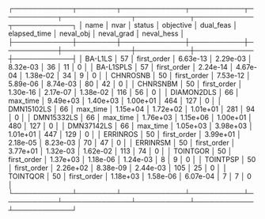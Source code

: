 ┌────────────┬────────┬─────────────┬───────────┬───────────┬──────────────┬───────────┬────────────┬────────────┐
│       name │   nvar │      status │ objective │ dual_feas │ elapsed_time │ neval_obj │ neval_grad │ neval_hess │
├────────────┼────────┼─────────────┼───────────┼───────────┼──────────────┼───────────┼────────────┼────────────┤
│    BA-L1LS │     57 │ first_order │  6.63e-13 │  2.29e-03 │     8.32e-03 │        36 │         11 │          0 │
│  BA-L1SPLS │     57 │ first_order │  2.24e-14 │  4.67e-04 │     1.38e-02 │        34 │          9 │          0 │
│   CHNROSNB │     50 │ first_order │  7.53e-12 │  5.89e-06 │     8.74e-03 │        80 │         42 │          0 │
│   CHNRSNBM │     50 │ first_order │  1.30e-16 │  2.17e-07 │     1.38e-02 │       116 │         56 │          0 │
│ DIAMON2DLS │     66 │    max_time │  9.49e+03 │  1.40e+03 │     1.00e+01 │       464 │        127 │          0 │
│ DMN15102LS │     66 │    max_time │  1.15e+04 │  1.72e+02 │     1.01e+01 │       281 │         94 │          0 │
│ DMN15332LS │     66 │    max_time │  1.76e+03 │  1.15e+06 │     1.00e+01 │       480 │        127 │          0 │
│ DMN37142LS │     66 │    max_time │  1.05e+03 │  3.98e+03 │     1.01e+01 │       447 │        129 │          0 │
│   ERRINROS │     50 │ first_order │  3.99e+01 │  2.18e-05 │     8.23e-03 │        70 │         47 │          0 │
│   ERRINRSM │     50 │ first_order │  3.77e+01 │  1.32e-03 │     1.62e-02 │       113 │         74 │          0 │
│   TOINTGOR │     50 │ first_order │  1.37e+03 │  1.18e-06 │     1.24e-03 │         8 │          9 │          0 │
│   TOINTPSP │     50 │ first_order │  2.26e+02 │  8.38e-09 │     2.44e-03 │       105 │         25 │          0 │
│   TOINTQOR │     50 │ first_order │  1.18e+03 │  1.58e-06 │     6.07e-04 │         7 │          7 │          0 │
└────────────┴────────┴─────────────┴───────────┴───────────┴──────────────┴───────────┴────────────┴────────────┘
